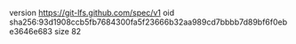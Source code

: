 version https://git-lfs.github.com/spec/v1
oid sha256:93d1908ccb5fb7684300fa5f23666b32aa989cd7bbbb7d89bf6f0ebe3646e683
size 82
